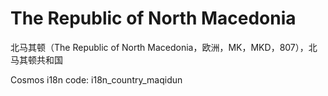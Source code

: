 # The Republic of North Macedonia

北马其顿（The Republic of North Macedonia，欧洲，MK，MKD，807），北马其顿共和国

Cosmos i18n code: i18n_country_maqidun